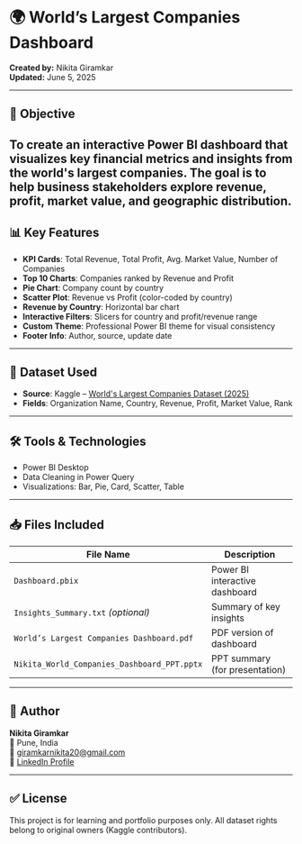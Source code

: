 # 🌍 World’s Largest Companies Dashboard

**Created by:** Nikita Giramkar  
**Updated:** June 5, 2025

---
## 📌 Objective

To create an **interactive Power BI dashboard** that visualizes key financial metrics and insights from the world's largest companies. The goal is to help business stakeholders explore revenue, profit, market value, and geographic distribution.
---
## 📊 Key Features

- **KPI Cards**: Total Revenue, Total Profit, Avg. Market Value, Number of Companies
- **Top 10 Charts**: Companies ranked by Revenue and Profit
- **Pie Chart**: Company count by country
- **Scatter Plot**: Revenue vs Profit (color-coded by country)
- **Revenue by Country**: Horizontal bar chart
- **Interactive Filters**: Slicers for country and profit/revenue range
- **Custom Theme**: Professional Power BI theme for visual consistency
- **Footer Info**: Author, source, update date
---

## 🧾 Dataset Used

- **Source**: Kaggle – [World's Largest Companies Dataset (2025)](https://www.kaggle.com/)
- **Fields**: Organization Name, Country, Revenue, Profit, Market Value, Rank

---

## 🛠 Tools & Technologies

- Power BI Desktop  
- Data Cleaning in Power Query  
- Visualizations: Bar, Pie, Card, Scatter, Table

---

## 📥 Files Included

| File Name                         | Description                          |
|----------------------------------|--------------------------------------|
| `Dashboard.pbix`                 | Power BI interactive dashboard       |
| `Insights_Summary.txt` *(optional)* | Summary of key insights           |
| `World’s Largest Companies Dashboard.pdf` | PDF version of dashboard         |
| `Nikita_World_Companies_Dashboard_PPT.pptx` | PPT summary (for presentation) |
---

## 📝 Author

**Nikita Giramkar**  
📍 Pune, India  
📧 giramkarnikita20@gmail.com  
🔗 [LinkedIn Profile](https://www.linkedin.com)

---
## ✅ License

This project is for learning and portfolio purposes only. All dataset rights belong to original owners (Kaggle contributors).

